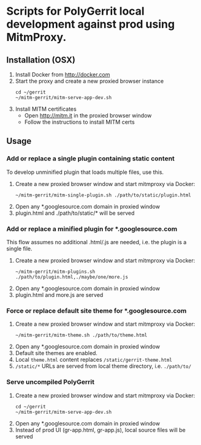 # Scripts for PolyGerrit local development against prod using MitmProxy.

## Installation (OSX)

1. Install Docker from http://docker.com
2. Start the proxy and create a new proxied browser instance
   ```
   cd ~/gerrit
   ~/mitm-gerrit/mitm-serve-app-dev.sh
   ```
3. Install MITM certificates
   - Open http://mitm.it in the proxied browser window
   - Follow the instructions to install MITM certs

## Usage

### Add or replace a single plugin containing static content

To develop unminified plugin that loads multiple files, use this.

1. Create a new proxied browser window and start mitmproxy via Docker:
   ```
   ~/mitm-gerrit/mitm-single-plugin.sh ./path/to/static/plugin.html
   ```
2. Open any *.googlesource.com domain in proxied window
3. plugin.html and ./path/to/static/* will be served

### Add or replace a minified plugin for *.googlesource.com

This flow assumes no additional .html/.js are needed, i.e. the plugin is a single file.

1. Create a new proxied browser window and start mitmproxy via Docker:
   ```
   ~/mitm-gerrit/mitm-plugins.sh ./path/to/plugin.html,./maybe/one/more.js
   ```
2. Open any *.googlesource.com domain in proxied window
3. plugin.html and more.js are served

### Force or replace default site theme for *.googlesource.com

1. Create a new proxied browser window and start mitmproxy via Docker:
   ```
   ~/mitm-gerrit/mitm-theme.sh ./path/to/theme.html
   ```
2. Open any *.googlesource.com domain in proxied window
3. Default site themes are enabled.
4. Local `theme.html` content replaces `/static/gerrit-theme.html`
5. `/static/*` URLs are served from local theme directory, i.e. `./path/to/`

### Serve uncompiled PolyGerrit

1. Create a new proxied browser window and start mitmproxy via Docker:
   ```
   cd ~/gerrit
   ~/mitm-gerrit/mitm-serve-app-dev.sh
   ```
2. Open any *.googlesource.com domain in proxied window
3. Instead of prod UI (gr-app.html, gr-app.js), local source files will be served

